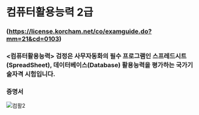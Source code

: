 # 컴퓨터활용능력 2급  
### (https://license.korcham.net/co/examguide.do?mm=21&cd=0103)
### <컴퓨터활용능력> 검정은 사무자동화의 필수 프로그램인 스프레드시트(SpreadSheet), 데이터베이스(Database) 활용능력을 평가하는 국가기술자격 시험입니다.

### 증명서

![컴활2](https://github.com/kangminjun2024/Certificate/assets/162010036/166feb73-212f-4202-9224-bc02eed24be8)
